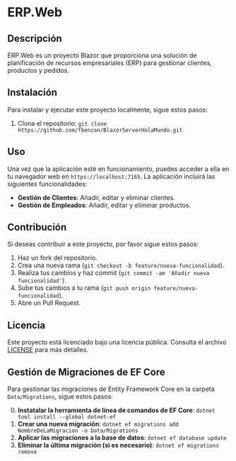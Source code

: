 ﻿# ERP.Web

## Descripción
ERP.Web es un proyecto Blazor que proporciona una solución de planificación de recursos empresariales (ERP) para gestionar clientes, productos y pedidos.

## Instalación
Para instalar y ejecutar este proyecto localmente, sigue estos pasos:

1. Clona el repositorio:
`git clone https://github.com/fbenzan/BlazorServerHolaMundo.git`
## Uso
Una vez que la aplicación esté en funcionamiento, puedes acceder a ella en tu navegador web en `https://localhost:7165`. La aplicación incluirá las siguientes funcionalidades:

- **Gestión de Clientes**: Añadir, editar y eliminar clientes.
- **Gestión de Empleados**: Añadir, editar y eliminar productos.

## Contribución
Si deseas contribuir a este proyecto, por favor sigue estos pasos:

1. Haz un fork del repositorio.
2. Crea una nueva rama (`git checkout -b feature/nueva-funcionalidad`).
3. Realiza tus cambios y haz commit (`git commit -am 'Añadir nueva funcionalidad'`).
4. Sube tus cambios a tu rama (`git push origin feature/nueva-funcionalidad`).
5. Abre un Pull Request.

## Licencia
Este proyecto está licenciado bajo una licencia pública. Consulta el archivo [LICENSE](LICENSE) para más detalles.

## Gestión de Migraciones de EF Core
Para gestionar las migraciones de Entity Framework Core en la carpeta `Data/Migrations`, sigue estos pasos:

0. **Instatalar la herramienta de línea de comandos de EF Core**:
`dotnet tool install --global dotnet-ef`
1. **Crear una nueva migración**:
`dotnet ef migrations add NombreDeLaMigracion -o Data/Migrations`
2. **Aplicar las migraciones a la base de datos**:
`dotnet ef database update`
3. **Eliminar la última migración (si es necesario)**:
`dotnet ef migrations remove`
 